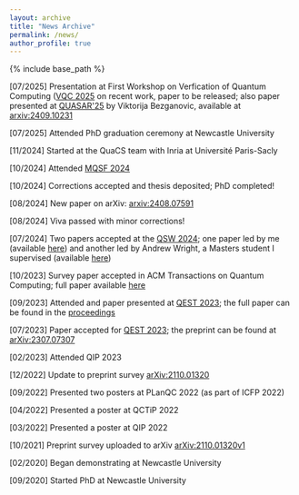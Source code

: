 ```yaml
---
layout: archive
title: "News Archive"
permalink: /news/
author_profile: true
---
```


{% include base_path %}

\[07/2025] Presentation at First Workshop on Verfication of Quantum Computing ([VQC 2025](https://verifiedqc.github.io/2025/) on recent work, paper to be released; also paper presented at [QUASAR'25](https://sites.google.com/view/quasar25) by Viktorija Bezganovic, available at [arxiv:2409.10231](https://arxiv.org/abs/2409.10231)

\[07/2025] Attended PhD graduation ceremony at Newcastle University

\[11/2024] Started at the QuaCS team with Inria at Université Paris-Sacly

\[10/2024] Attended [MQSF 2024](https://www.cda.cit.tum.de/research/quantum/2024_mqsf_summary/)

\[10/2024] Corrections accepted and thesis deposited; PhD completed!

\[08/2024] New paper on arXiv: [arxiv:2408.07591](https://arxiv.org/abs/2408.07591)

\[08/2024] Viva passed with minor corrections!

\[07/2024] Two papers accepted at the [QSW 2024](https://qsw.conferences.computer.org/2024/); one paper led by me (available [here](https://doi.org/10.1109/QSW62656.2024.00027)) and another led by Andrew Wright, a Masters student I supervised (available [here](https://doi.org/10.1109/QSW62656.2024.00020))

\[10/2023\] Survey paper accepted in ACM Transactions on Quantum Computing; full paper available [here](https://doi.org/10.1145/3624483)

\[09/2023\] Attended and paper presented at [QEST 2023](https://www.qest.org/qest2023/); the full paper can be found in the [proceedings](https://link.springer.com/chapter/10.1007/978-3-031-43835-6_24)

\[07/2023\] Paper accepted for [QEST 2023](https://www.qest.org/qest2023/); the preprint can be found at [arXiv:2307.07307](https://arxiv.org/abs/2307.07307)

\[02/2023\] Attended QIP 2023

\[12/2022\] Update to preprint survey [arXiv:2110.01320](https://arxiv.org/abs/2110.01320)

\[09/2022\] Presented two posters at PLanQC 2022 (as part of ICFP 2022)

\[04/2022\] Presented a poster at QCTiP 2022

\[03/2022\] Presented a poster at QIP 2022

\[10/2021\] Preprint survey uploaded to arXiv [arXiv:2110.01320v1](https://arxiv.org/abs/2110.01320v1)

\[02/2020\] Began demonstrating at Newcastle University

\[09/2020\] Started PhD at Newcastle University
